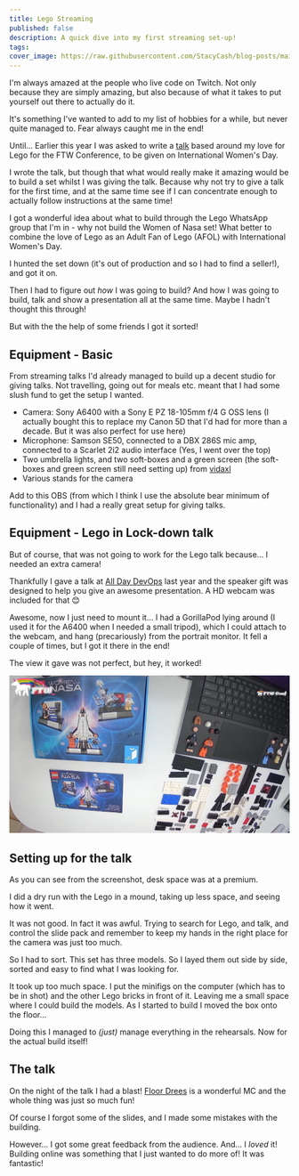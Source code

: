 ```yaml
---
title: Lego Streaming
published: false
description: A quick dive into my first streaming set-up!
tags: 
cover_image: https://raw.githubusercontent.com/StacyCash/blog-posts/main/streaming/lego/getting-started/cover-image.jpg
---
```


I'm always amazed at the people who live code on Twitch. Not only because they are simply amazing, but also because of what it takes to put yourself out there to actually do it.

It's something I've wanted to add to my list of hobbies for a while, but never quite managed to. Fear always caught me in the end!

Until... Earlier this year I was asked to write a [talk](https://www.ftwconf.com/creative/lego-in-lockdown/) based around my love for Lego for the FTW Conference, to be given on International Women's Day.

I wrote the talk, but though that what would really make it amazing would be to build a set whilst I was giving the talk. Because why not try to give a talk for the first time, and at the same time see if I can concentrate enough to actually follow instructions at the same time!

I got a wonderful idea about what to build through the Lego WhatsApp group that I'm in - why not build the Women of Nasa set! What better to combine the love of Lego as an Adult Fan of Lego (AFOL) with International Women's Day.

I hunted the set down (it's out of production and so I had to find a seller!), and got it on.

Then I had to figure out *how* I was going to build? And how I was going to build, talk and show a presentation all at the same time. Maybe I hadn't thought this through!

But with the the help of some friends I got it sorted!

## Equipment - Basic

From streaming talks I'd already managed to build up a decent studio for giving talks. Not travelling, going out for meals etc. meant that I had some slush fund to get the setup I wanted.

* Camera: Sony A6400 with a Sony E PZ 18-105mm f/4 G OSS lens (I actually bought this to replace my Canon 5D that I'd had for more than a decade. But it was also perfect for use here)
* Microphone: Samson SE50, connected to a DBX 286S mic amp, connected to a Scarlet 2i2 audio interface (Yes, I went over the top)
* Two umbrella lights, and two soft-boxes and a green screen (the soft-boxes and green screen still need setting up) from [vidaxl](vidaxl.nl)
* Various stands for the camera

Add to this OBS (from which I think I use the absolute bear minimum of functionality) and I had a really great setup for giving talks.

## Equipment - Lego in Lock-down talk

But of course, that was not going to work for the Lego talk because... I needed an extra camera!

Thankfully I gave a talk at [All Day DevOps](https://www.alldaydevops.com/) last year and the speaker gift was designed to help you give an awesome presentation. A HD webcam was included for that 😊

Awesome, now I just need to mount it... I had a GorillaPod lying around (I used it for the A6400 when I needed a small tripod), which I could attach to the webcam, and hang (precariously) from the portrait monitor. It fell a couple of times, but I got it there in the end!

The view it gave was not perfect, but hey, it worked!

![Screenshot of camera angle pointing at the desk](https://raw.githubusercontent.com/StacyCash/blog-posts/main/streaming/lego/getting-started/desktop-view.jpg)

## Setting up for the talk

As you can see from the screenshot, desk space was at a premium.

I did a dry run with the Lego in a mound, taking up less space, and seeing how it went.

It was not good. In fact it was awful. Trying to search for Lego, and talk, and control the slide pack and remember to keep my hands in the right place for the camera was just too much.

So I had to sort. This set has three models. So I layed them out side by side, sorted and easy to find what I was looking for.

It took up too much space. I put the minifigs on the computer (which has to be in shot) and the other Lego bricks in front of it. Leaving me a small space where I could build the models. As I started to build I moved the box onto the floor...

Doing this I managed to *(just)* manage everything in the rehearsals. Now for the actual build itself!

## The talk

On the night of the talk I had a blast! [Floor Drees](https://twitter.com/FloorDrees) is a wonderful MC and the whole thing was just so much fun!

Of course I forgot some of the slides, and I made some mistakes with the building.

However... I got some great feedback from the audience. And... I *loved* it! Building online was something that I just wanted to do more of! It was fantastic!
